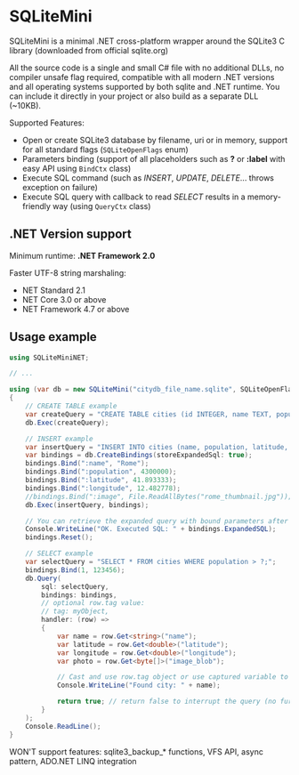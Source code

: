 # SQLiteMini

SQLiteMini is a minimal .NET cross-platform wrapper around the SQLite3 C library (downloaded from official sqlite.org)

All the source code is a single and small C# file with no additional DLLs, no compiler unsafe flag required, compatible with all modern .NET versions and all operating systems supported by both sqlite and .NET runtime.
You can include it directly in your project or also build as a separate DLL (~10KB).

Supported Features:
- Open or create SQLite3 database by filename, uri or in memory, support for all standard flags (`SQLiteOpenFlags` enum)
- Parameters binding (support of all placeholders such as **?** or **:label** with easy API using `BindCtx` class)
- Execute SQL command (such as *INSERT*, *UPDATE*, *DELETE*... throws exception on failure)
- Execute SQL query with callback to read *SELECT* results in a memory-friendly way (using `QueryCtx` class)

## .NET Version support

Minimum runtime: **.NET Framework 2.0**

Faster UTF-8 string marshaling:
- NET Standard 2.1
- NET Core 3.0 or above
- NET Framework 4.7 or above

## Usage example

```C#
using SQLiteMiniNET;

// ...

using (var db = new SQLiteMini("citydb_file_name.sqlite", SQLiteOpenFlags.Create | SQLiteOpenFlags.ReadWrite))
{
    // CREATE TABLE example
    var createQuery = "CREATE TABLE cities (id INTEGER, name TEXT, population INTEGER, latitude REAL, longitude REAL, image BLOB, PRIMARY KEY(id AUTOINCREMENT));";
    db.Exec(createQuery);

    // INSERT example
    var insertQuery = "INSERT INTO cities (name, population, latitude, longitude, image) VALUES (:name, :population, :latitude, :longitude);";
    var bindings = db.CreateBindings(storeExpandedSql: true);
    bindings.Bind(":name", "Rome");
    bindings.Bind(":population", 4300000);
    bindings.Bind(":latitude", 41.893333);
    bindings.Bind(":longitude", 12.482778);
    //bindings.Bind(":image", File.ReadAllBytes("rome_thumbnail.jpg"));
    db.Exec(insertQuery, bindings);

    // You can retrieve the expanded query with bound parameters after execution
    Console.WriteLine("OK. Executed SQL: " + bindings.ExpandedSQL);
    bindings.Reset();

    // SELECT example
    var selectQuery = "SELECT * FROM cities WHERE population > ?;";
    bindings.Bind(1, 123456);
    db.Query(
        sql: selectQuery,
        bindings: bindings,
        // optional row.tag value:
        // tag: myObject,
        handler: (row) =>
        {
            var name = row.Get<string>("name");
            var latitude = row.Get<double>("latitude");
            var longitude = row.Get<double>("longitude");
            var photo = row.Get<byte[]>("image_blob");

            // Cast and use row.tag object or use captured variable to store contextual info for later use
            Console.WriteLine("Found city: " + name);

            return true; // return false to interrupt the query (no further rows processing is needed)
        }
    );
    Console.ReadLine();
}
```

WON'T support features: sqlite3_backup_\* functions, VFS API, async pattern, ADO.NET LINQ integration
